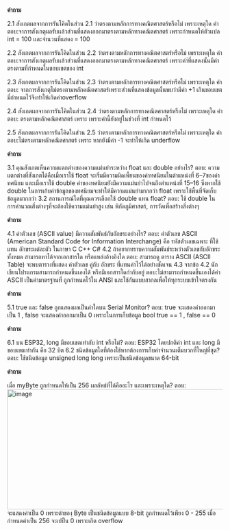 __คำถาม__

2.1  สังเกตผลจากการรันโคิดในส่วน 2.1 ว่าตรงตามหลักการทางคณิตศาสตร์หรือไม่ เพราะเหตุใด
คำตอบ:จาการสังเกตุผลรับเเล้วส่วนที่แสดงออกมาตรงตามหลักทางคณิตศาสตร์ เพราะกำหนดให้ตัวเเปล int = 100 เเละจำนวนที่แสดง = 100 

2.2  สังเกตผลจากการรันโคิดในส่วน 2.2 ว่าตรงตามหลักการทางคณิตศาสตร์หรือไม่ เพราะเหตุใด
คำตอบ:จาการสังเกตุผลรับเเล้วส่วนที่แสดงออกมาตรงตามหลักทางคณิตศาสตร์ เพราะค่า่ที่แสดงนั้นมีค่าตรงตามที่กำหนดในขอบเขตของ int 

2.3  สังเกตผลจากการรันโคิดในส่วน 2.3 ว่าตรงตามหลักการทางคณิตศาสตร์หรือไม่ เพราะเหตุใด
คำตอบ: จากการสังเกตุไม่ตรงตามหลักคณิตศาสตร์เพราะส่วนที่แสดงข้อมูลนั้นพบว่ามีค่า +1 เกินขอบเขตมี่กำหนดไว้จึงทำให้เกิดค่าoverflow

2.4  สังเกตผลจากการรันโคิดในส่วน 2.4 ว่าตรงตามหลักการทางคณิตศาสตร์หรือไม่ เพราะเหตุใด
คำตอบ: ตรงตามหลักคณิตศาสตร์ เพราะ เพราะค่านี้ยังอยู่ในช่วงที่ int กำหนดไว้

2.5  สังเกตผลจากการรันโคิดในส่วน 2.5 ว่าตรงตามหลักการทางคณิตศาสตร์หรือไม่ เพราะเหตุใด
คำตอบ:ไม่ตรงตามหลักคณิตศาสตร์ เพราะ หากยังมีค่า -1 จะทำให้เกิด underflow

__คำถาม__ 

3.1 คุณสังเกตเห็นความแตกต่างของความแม่นยำระหว่าง float และ double อย่างไร? 
ตอบ: ความแตกต่างที่สังเกตได้คือเมื่อเราใช้ float จะเริ่มมีความผิดเพี้ยนของค่าทศนิยมในตำแหน่งที่ 6–7ของค่าทศนิยม และเมื่อเราใช้ double ค่าของทศนิยมยังมีความแม่นยำไปจนถึงตำแหน่งที่ 15–16 ซึ่งหากใช้ double ในการเก้บค่าข้อมูลของทศนิยมจะทำให้มีความแม่นยำมากกว่า float เพราะใช้พื้นที่จัดเก็บข้อมูลมากกว่า
3.2 สถานการณ์ใดที่คุณควรเลือกใช้ double แทน float?
ตอบ: ใช้ double ในการคำนวณสิ่งต่างๆที่จะต้องใช้ความแม่นยำสูง เช่น พิกัดภูมิศาสตร์, การวัดเพื่อสร้างสิ่งต่างๆ

__คำถาม__ 

4.1 ค่าตัวเลข (ASCII value) มีความสัมพันธ์กับอักขระอย่างไร?
ตอบ: ค่าตัวเลข ASCII (American Standard Code for Information Interchange) คือ รหัสตัวเลขเฉพาะ ที่ใช้แทน อักขระแต่ละตัว ในภาษา  C C++ C#
4.2 ถ้าอยากทราบความสัมพันธ์ระหว่างตัวเลขกับอักขระทั้งหมด สามารถหาได้จากเอกสารใด หรือแหล่งอ้างอิงใด
ตอบ: สามารถดู ตาราง ASCII (ASCII Table) จะพบตารางที่แสดง ค่าตัวเลข คู่กับ อักขระ ที่แทนค่าไว้ได้อย่างชัดเจน
4.3 จากข้อ 4.2 นักเขียนโปรแกรมสามารถกำหนดขึ้นเองได้ หรือมีเอกสารใดกำกับอยู่
ตอบ:ไม่สามารถกำหนดขึ้นเองได้ค่า ASCII เป็นค่ามาตรฐานที่ ถูกกำหนดไว้ใน ANSI และใช้กันแบบสากลเพื่อให้ทุกระบบเข้าใจตรงกัน

__คำถาม__ 

5.1 true และ false ถูกแสดงผลเป็นค่าใดบน Serial Monitor?
ตอบ: true จะแสดงค่าออกมาเป็น 1 , false จะแสดงค่าออกมาเป็น 0 เพราะในการเก็บข้อมูล bool true == 1 , false == 0

__คำถาม__ 

6.1 บน ESP32, long มีขอบเขตเท่ากับ int หรือไม่? 
ตอบ:  ESP32 โดยปกติค่า  int และ long มีขอบเขตเท่ากัน คือ 32 บิต 
6.2 ชนิดข้อมูลใดที่ต้องใช้หากต้องการเก็บค่าจำนวนเต็มบวกที่ใหญ่ที่สุด?
ตอบ: ใช้ชนิดข้อมูล unsigned long long เพราะเป็นชนิดข้อมูลขนาด 64-bit

__คำถาม__ 

เมื่อ myByte ถูกกำหนดให้เป็น 256 ผลลัพธ์ที่ได้คืออะไร และเพราะเหตุใด?
ตอบ: 
<img width="1203" height="280" alt="image" src="https://github.com/user-attachments/assets/320c686a-2a99-4e43-892a-e27566b17ea8" />
จะแสดงค่าเป็น 0 เพราะต่าของฺ Byte เป็นชนิดข้อมูลแบบ 8-bit ถูกกำหนดไว้เพียง 0 - 255 เมื่อกำหนดค่าเป็น 256 จะเปป็น 0 เพราะเกิด overflow 

